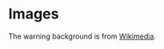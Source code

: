 # Images
The warning background is from [Wikimedia](https://commons.wikimedia.org/wiki/File:Wikidata_logo_under_construction_sign_wallpaper.png).
